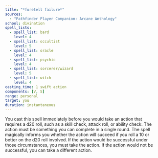```yaml
---
title: "*foretell failure*"
sources:
  - "Pathfinder Player Companion: Arcane Anthology"
school: divination
spell_lists:
  - spell_list: bard
    level: 4
  - spell_list: occultist
    level: 5
  - spell_list: oracle
    level: 4
  - spell_list: psychic
    level: 4
  - spell_list: sorcerer/wizard
    level: 5
  - spell_list: witch
    level: 4
casting_time: 1 swift action
components: [V, S]
range: personal
target: you
duration: instantaneous
---
```


You cast this spell immediately before you would take an action that requires a d20 roll, such as a skill check, attack roll, or ability check. The action must be something you can complete in a single round. The spell magically informs you whether the action will succeed if you roll a 10 or better on the d20 roll involved. If the action would be successful under those circumstances, you must take the action. If the action would not be successful, you can take a different action.
